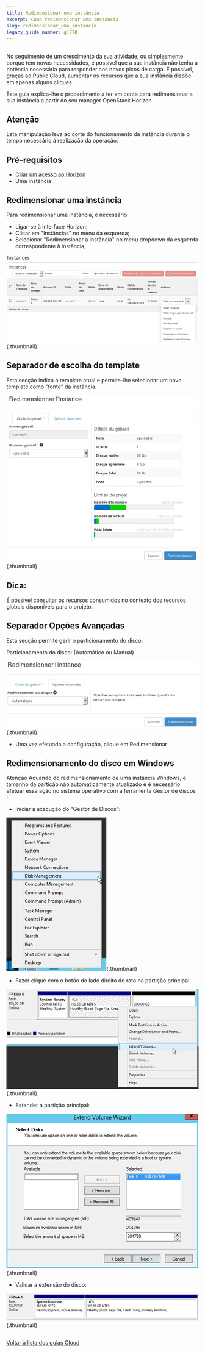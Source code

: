 ```yaml
---
title: Redimensionar uma instância
excerpt: Como redimensionar uma instância
slug: redimensionar_uma_instancia
legacy_guide_number: g1778
---
```



## 
No seguimento de um crescimento da sua atividade, ou simplesmente porque tem novas necessidades, é possível que a sua instância não tenha a potência necessária para responder aos novos picos de carga.
É possível, graças ao Public Cloud, aumentar os recursos que a sua instância dispõe em apenas alguns cliques.

Este guia explica-lhe o procedimento a ter em conta para redimensionar a sua instância a partir do seu manager OpenStack Horizon.

## Atenção
Esta manipulação leva ao corte do funcionamento da instância durante o tempo necessário à realização da operação.


## Pré-requisitos

- [Criar um acesso ao Horizon]({legacy}1773)
- Uma instância




## Redimensionar uma instância
Para redimensionar uma instância, é necessário:


- Ligar-se à interface Horizon;
- Clicar em "Instâncias" no menu da esquerda;
- Selecionar "Redimensionar a instância" no menu dropdown da esquerda correspondente à instância;



![](images/img_2718.jpg){.thumbnail}


## Separador de escolha do template
Esta secção indica o template atual e permite-lhe selecionar um novo template como "fonte" da instância.

![](images/img_2717.jpg){.thumbnail}

## Dica:
É possível consultar os recursos consumidos no contexto dos recursos globais disponíveis para o projeto.


## Separador Opções Avançadas
Esta secção permite gerir o particionamento do disco.

Particionamento do disco: (Automático ou Manual)

![](images/img_2652.jpg){.thumbnail}

- Uma vez efetuada a configuração, clique em Redimensionar




## Redimensionamento do disco em Windows
 Atenção 
Aquando do redimensionamento de uma instância Windows, o tamanho da partição não automaticamente atualizado e é necessário efetuar essa ação no sistema operativo com a ferramenta Gestor de discos :


- Iniciar a execução do "Gestor de Discos":



![](images/img_2980.jpg){.thumbnail}

- Fazer clique com o botão do lado direito do rato na partição principal



![](images/img_2981.jpg){.thumbnail}

- Extender a partição principal:



![](images/img_2978.jpg){.thumbnail}

- Validar a extensão do disco:



![](images/img_2979.jpg){.thumbnail}


## 
[Voltar à lista dos guias Cloud]({legacy}1785)

